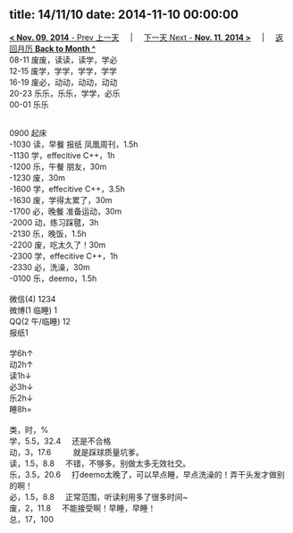 title: 14/11/10
date: 2014-11-10 00:00:00
---
[**< Nov. 09, 2014** - Prev 上一天](/lifelogs/2014/11/d09.html) &nbsp; &nbsp; | &nbsp; &nbsp; [下一天 Next - **Nov. 11, 2014 >**](/lifelogs/2014/11/d11.html) &nbsp; &nbsp; |  &nbsp; &nbsp; [返回月历 **Back to Month ^**](/lifelogs/2014/11/index.html)
<br/>08-11 废废，读读，读学，学必<br/>12-15 废学，学学，学学，学学<br/>16-19 废必，动动，动动，动动<br/>20-23 乐乐，乐乐，学学，必乐<br/>00-01 乐乐<div><br/></div>0900 起床<br/>-1030 读，早餐 报纸 凤凰周刊，1.5h<br/>-1130 学，effecitive C++，1h<br/>-1200 乐，午餐 朋友，30m<br/>-1230 废，30m<br/>-1600 学，effecitive C++，3.5h<br/>-1630 废，学得太累了，30m<br/>-1700 必，晚餐 准备运动，30m<br/>-2000 动，练习踩毽，3h<br/>-2130 乐，晚饭，1.5h<br/>-2200 废，吃太久了！30m<br/>-2300 学，effecitive C++，1h<br/>-2330 必，洗澡，30m<br/>-0100 乐，deemo，1.5h<div><br/></div>微信(4) 1234<br/>微博(1 临睡) 1<br/>QQ(2 午/临睡) 12<br/>报纸1<div><br/></div>学6h↑<br/>动2h↑<br/>读1h↓<br/>必3h↓<br/>乐2h↓<br/>睡8h=<div><br/></div>类，时，%<br/>学，5.5，32.4     还是不合格<br/>动，3，17.6          就是踩球质量坑爹。<br/>读，1.5，8.8     不错，不够多。别做太多无效社交。<br/>乐，3.5，20.6     打deemo太晚了，可以早点睡，早点洗澡的！弄干头发才做别的啊！<br/>必，1.5，8.8     正常范围，听读利用多了很多时间~<br/>废，2，11.8     不能接受啊！早睡，早睡！<br/>总，17，100</div>